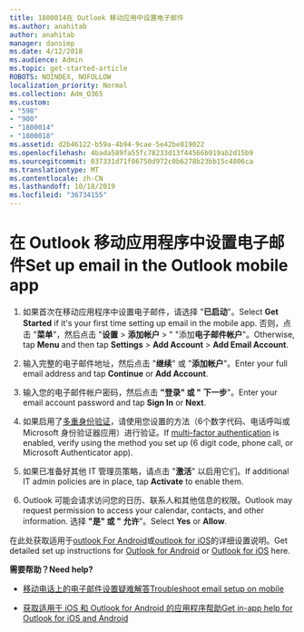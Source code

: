 ```yaml
---
title: 1800014在 Outlook 移动应用中设置电子邮件
ms.author: anahitab
author: anahitab
manager: dansimp
ms.date: 4/12/2018
ms.audience: Admin
ms.topic: get-started-article
ROBOTS: NOINDEX, NOFOLLOW
localization_priority: Normal
ms.collection: Adm_O365
ms.custom:
- "598"
- "900"
- "1800014"
- "1800018"
ms.assetid: d2b46122-b59a-4b94-9cae-5e42be819022
ms.openlocfilehash: 4bada589fa55fc78233d13f44566b919ab2d15b9
ms.sourcegitcommit: 037331d71f06750d972c0b6278b23bb15c4806ca
ms.translationtype: MT
ms.contentlocale: zh-CN
ms.lasthandoff: 10/18/2019
ms.locfileid: "36734155"
---
```

# <a name="set-up-email-in-the-outlook-mobile-app"></a><span data-ttu-id="45a41-102">在 Outlook 移动应用程序中设置电子邮件</span><span class="sxs-lookup"><span data-stu-id="45a41-102">Set up email in the Outlook mobile app</span></span>

1. <span data-ttu-id="45a41-103">如果首次在移动应用程序中设置电子邮件，请选择 "**已启动**"。</span><span class="sxs-lookup"><span data-stu-id="45a41-103">Select **Get Started** if it's your first time setting up email in the mobile app.</span></span> <span data-ttu-id="45a41-104">否则，点击 "**菜单**"，然后点击 "**设置** \> **添加帐户** \> " "添加**电子邮件帐户**"。</span><span class="sxs-lookup"><span data-stu-id="45a41-104">Otherwise, tap **Menu** and then tap **Settings** \> **Add Account** \> **Add Email Account**.</span></span>

2. <span data-ttu-id="45a41-105">输入完整的电子邮件地址，然后点击 "**继续**" 或 "**添加帐户**"。</span><span class="sxs-lookup"><span data-stu-id="45a41-105">Enter your full email address and tap **Continue** or **Add Account**.</span></span>

3. <span data-ttu-id="45a41-106">输入您的电子邮件帐户密码，然后点击 **"登录" 或 "** **下一步**"。</span><span class="sxs-lookup"><span data-stu-id="45a41-106">Enter your email account password and tap **Sign In** or **Next**.</span></span>

4. <span data-ttu-id="45a41-107">如果启用了[多重身份验证](https://docs.microsoft.com/office365/admin/security-and-compliance/set-up-multi-factor-authentication)，请使用您设置的方法（6个数字代码、电话呼叫或 Microsoft 身份验证器应用）进行验证。</span><span class="sxs-lookup"><span data-stu-id="45a41-107">If [multi-factor authentication](https://docs.microsoft.com/office365/admin/security-and-compliance/set-up-multi-factor-authentication) is enabled, verify using the method you set up (6 digit code, phone call, or Microsoft Authenticator app).</span></span>

5. <span data-ttu-id="45a41-108">如果已准备好其他 IT 管理员策略，请点击 "**激活**" 以启用它们。</span><span class="sxs-lookup"><span data-stu-id="45a41-108">If additional IT admin policies are in place, tap **Activate** to enable them.</span></span>

6. <span data-ttu-id="45a41-109">Outlook 可能会请求访问您的日历、联系人和其他信息的权限。</span><span class="sxs-lookup"><span data-stu-id="45a41-109">Outlook may request permission to access your calendar, contacts, and other information.</span></span> <span data-ttu-id="45a41-110">选择 **"是" 或 "** **允许**"。</span><span class="sxs-lookup"><span data-stu-id="45a41-110">Select **Yes** or **Allow**.</span></span>

<span data-ttu-id="45a41-111">在此处获取适用于[outlook For Android](https://support.office.com/article/886db551-8dfa-4fd5-b835-f8e532091872.aspx)或[outlook for iOS](https://support.office.com/article/b2de2161-cc1d-49ef-9ef9-81acd1c8e234.aspx)的详细设置说明。</span><span class="sxs-lookup"><span data-stu-id="45a41-111">Get detailed set up instructions for [Outlook for Android](https://support.office.com/article/886db551-8dfa-4fd5-b835-f8e532091872.aspx) or [Outlook for iOS](https://support.office.com/article/b2de2161-cc1d-49ef-9ef9-81acd1c8e234.aspx) here.</span></span>
  
 <span data-ttu-id="45a41-112">**需要帮助？**</span><span class="sxs-lookup"><span data-stu-id="45a41-112">**Need help?**</span></span>
  
- [<span data-ttu-id="45a41-113">移动电话上的电子邮件设置疑难解答</span><span class="sxs-lookup"><span data-stu-id="45a41-113">Troubleshoot email setup on mobile</span></span>](https://support.office.com/article/a264ef01-9c88-48fb-9285-7017e4f31f02.aspx)

- [<span data-ttu-id="45a41-114">获取适用于 iOS 和 Outlook for Android 的应用程序帮助</span><span class="sxs-lookup"><span data-stu-id="45a41-114">Get in-app help for Outlook for iOS and Android</span></span>](https://support.office.com/article/218a22d1-9fa5-4889-b689-de1c63493243.aspx#ID0EAABAAA=Contact_Support)
